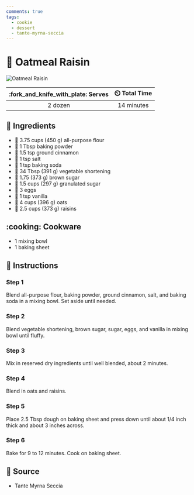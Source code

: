 ```yaml
---
comments: true
tags:
  - cookie
  - dessert
  - tante-myrna-seccia
---
```

# :cookie: Oatmeal Raisin

![Oatmeal Raisin](../assets/images/oatmeal-raisin.jpg)

| :fork_and_knife_with_plate: Serves | :timer_clock: Total Time |
|:----------------------------------:|:-----------------------: |
| 2 dozen | 14 minutes |

## :salt: Ingredients

- :ear_of_rice: 3.75 cups (450 g) all-purpose flour
- :dash: 1 Tbsp baking powder
- :custard: 1.5 tsp ground cinnamon
- :salt: 1 tsp salt
- :cup_with_straw: 1 tsp baking soda
- :carrot: 34 Tbsp (391 g) vegetable shortening
- :maple_leaf: 1.75 (373 g) brown sugar
- :candy: 1.5 cups (297 g) granulated sugar
- :egg: 3 eggs
- :icecream: 1 tsp vanilla
- :ear_of_rice: 4 cups (396 g) oats
- :grapes: 2.5 cups (373 g) raisins

## :cooking: Cookware

- 1 mixing bowl
- 1 baking sheet

## :pencil: Instructions

### Step 1

Blend all-purpose flour, baking powder, ground cinnamon, salt, and baking soda in a mixing bowl. Set aside until needed.

### Step 2

Blend  vegetable shortening, brown sugar, sugar, eggs, and vanilla in mixing bowl until fluffy.

### Step 3

Mix in reserved dry ingredients until well blended, about 2 minutes.

### Step 4

Blend in oats and raisins.

### Step 5

Place 2.5 Tbsp dough on baking sheet and press down until about 1/4 inch thick and about 3 inches across.

### Step 6

Bake for 9 to 12 minutes. Cook on baking sheet.

## :link: Source

- Tante Myrna Seccia

